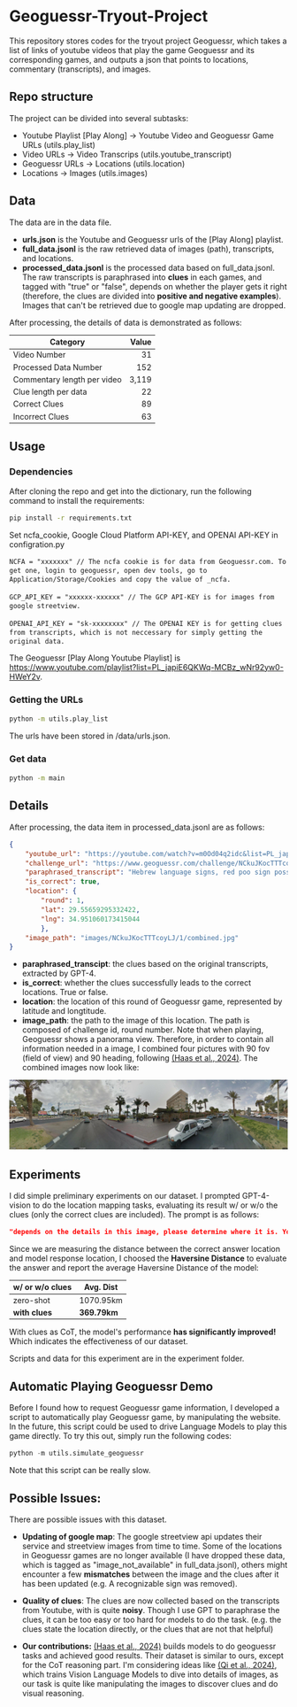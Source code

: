 # Geoguessr-Tryout-Project

This repository stores codes for the tryout project Geoguessr, which takes a list of links of youtube videos that play the game Geoguessr and its corresponding games, and outputs a json that points to locations, commentary (transcripts), and images.

## Repo structure

The project can be divided into several subtasks:

- Youtube Playlist [Play Along] &rarr; Youtube Video and Geoguessr Game URLs (utils.play_list)
- Video URLs &rarr; Video Transcrips (utils.youtube_transcript)
- Geoguessr URLs &rarr; Locations (utils.location)
- Locations &rarr; Images (utils.images)

## Data

The data are in the data file. 

- **urls.json** is the Youtube and Geoguessr urls of the [Play Along] playlist.
- **full_data.jsonl** is the raw retrieved data of images (path), transcripts, and locations.
- **processed_data.jsonl** is the processed data based on full_data.jsonl. The raw transcripts is paraphrased into **clues** in each games, and tagged with "true" or "false", depends on whether the player gets it right (therefore, the clues are divided into **positive and negative examples**). Images that can't be retrieved due to google map updating are dropped.

After processing, the details of data is demonstrated as follows:

| Category                    | Value   |
|-----------------------------|---------:|
| Video Number                | 31      |
| Processed Data Number       | 152     |
| Commentary length per video | 3,119 |
| Clue length per data        | 22  |
| Correct Clues               | 89      |
| Incorrect Clues             | 63      |


## Usage

### Dependencies

After cloning the repo and get into the dictionary, run the following command to install the requirements:

```bash
pip install -r requirements.txt
```

Set ncfa_cookie, Google Cloud Platform API-KEY, and OPENAI API-KEY in configration.py

```
NCFA = "xxxxxxx" // The ncfa cookie is for data from Geoguessr.com. To get one, login to geoguessr, open dev tools, go to Application/Storage/Cookies and copy the value of _ncfa.

GCP_API_KEY = "xxxxxx-xxxxxx" // The GCP API-KEY is for images from google streetview.

OPENAI_API_KEY = "sk-xxxxxxxx" // The OPENAI KEY is for getting clues from transcripts, which is not neccessary for simply getting the original data.
```

The Geoguessr [Play Along Youtube Playlist] is https://www.youtube.com/playlist?list=PL_japiE6QKWq-MCBz_wNr92yw0-HWeY2v.


### Getting the URLs 

```bash
python -m utils.play_list
```
The urls have been stored in /data/urls.json.

### Get data

```bash
python -m main
```

## Details

After processing, the data item in processed_data.jsonl are as follows:

```json
{
    "youtube_url": "https://youtube.com/watch?v=m0Od04q2idc&list=PL_japiE6QKWq-MCBz_wNr92yw0-HWeY2v&index=2", 
    "challenge_url": "https://www.geoguessr.com/challenge/NCkuJKocTTTcoyLJ", 
    "paraphrased_transcript": "Hebrew language signs, red poo sign possibly indicating a dog toilet, Bank Haifa possibly mistaking it for Maccabi Haifa, Jewish-themed shops, reference to Eilat indicating an Israeli location, looking eastward over the sea, and nearby Bank Apollon establishment", 
    "is_correct": true, 
    "location": {
        "round": 1, 
        "lat": 29.55659295332422, 
        "lng": 34.951060173415044
        }, 
    "image_path": "images/NCkuJKocTTTcoyLJ/1/combined.jpg"
}
```

- **paraphrased_transcipt**: the clues based on the original transcripts, extracted by GPT-4.
- **is_correct**: whether the clues successfully leads to the correct locations. True or false.
- **location**: the location of this round of Geoguessr game, represented by latitude and longtitude.
- **image_path**: the path to the image of this location. The path is composed of challenge id, round number. Note that when playing, Geoguessr shows a panorama view. Therefore, in order to contain all information needed in a image, I combined four pictures with 90 fov (field of view) and 90 heading, following [(Haas et al., 2024)](https://arxiv.org/pdf/2307.05845.pdf). The combined images now look like:

![Example of combined images](data/images/NCkuJKocTTTcoyLJ/1/combined.jpg)


## Experiments

I did simple preliminary experiments on our dataset. I prompted GPT-4-vision to do the location mapping tasks, evaluating its result w/ or w/o the clues (only the correct clues are included). The prompt is as follows:

```json
"depends on the details in this image, please determine where it is. You don't have to be exactly correct, just make a guess. Return me only a location, with format like [lat, lng]."
```

Since we are measuring the distance between the correct answer location and model response location, I choosed the **Haversine Distance** to evaluate the answer and report the average Haversine Distance of the model:

| w/ or w/o clues | Avg. Dist |
|-----------------|-----------|
| zero-shot       | 1070.95km |
| **with clues**      |  **369.79km** |

With clues as CoT, the model's performance **has significantly improved!** Which indicates the effectiveness of our dataset.

Scripts and data for this experiment are in the experiment folder.


## Automatic Playing Geoguessr Demo

Before I found how to request Geoguessr game information, I developed a script to automatically play Geoguessr game, by manipulating the website. In the future, this script could be used to drive Language Models to play this game directly. To try this out, simply run the following codes:

```python
python -m utils.simulate_geoguessr
```

Note that this script can be really slow. 

## Possible Issues:

There are possible issues with this dataset. 

- **Updating of google map**: The google streetview api updates their service and streetview images from time to time. Some of the locations in Geoguessr games are no longer available (I have dropped these data, which is tagged as "image_not_available" in full_data.jsonl), others might encounter a few **mismatches** between the image and the clues after it has been updated (e.g. A recognizable sign was removed).

- **Quality of clues**: The clues are now collected based on the transcripts from Youtube, with is quite **noisy**. Though I use GPT to paraphrase the clues, it can be too easy or too hard for models to do the task. (e.g. the clues state the location directly, or the clues that are not that helpful)

- **Our contributions:** [(Haas et al., 2024)](https://arxiv.org/pdf/2307.05845.pdf) builds models to do geoguessr tasks and achieved good results. Their dataset is similar to ours, except for the CoT reasoning part. I'm considering ideas like [(Qi et al., 2024)](https://arxiv.org/pdf/2402.04236), which trains Vision Language Models to dive into details of images, as our task is quite like manipulating the images to discover clues and do visual reasoning.
